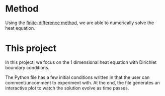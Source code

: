 # Method
Using the [finite-difference method](https://en.wikipedia.org/wiki/Finite_difference_method), we are able to numerically solve the heat equation. 

# This project
In this project, we focus on the 1 dimensional heat equation with Dirichlet boundary conditions. 

The Python file has a few initial conditions written in that the user can comment/uncomment to experiment with. At the end, the file generates an interactive plot to watch the solution evolve as time passes.
